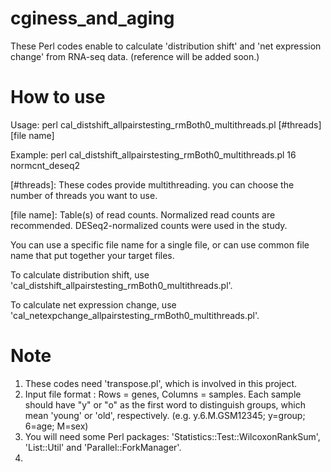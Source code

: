 # cginess_and_aging

These Perl codes enable to calculate 'distribution shift' and 'net expression change' from RNA-seq data.
(reference will be added soon.)


# How to use
Usage: perl cal_distshift_allpairstesting_rmBoth0_multithreads.pl [#threads] [file name]

Example: perl cal_distshift_allpairstesting_rmBoth0_multithreads.pl 16 normcnt_deseq2

[#threads]: These codes provide multithreading. you can choose the number of threads you want to use.

[file name]: Table(s) of read counts. Normalized read counts are recommended. DESeq2-normalized counts were used in the study.

You can use a specific file name for a single file, or can use common file name that put together your target files.  

To calculate distribution shift, use 'cal_distshift_allpairstesting_rmBoth0_multithreads.pl'.

To calculate net expression change, use 'cal_netexpchange_allpairstesting_rmBoth0_multithreads.pl'.


# Note
1. These codes need 'transpose.pl', which is involved in this project.
2. Input file format : Rows = genes, Columns = samples.
   Each sample should have "y" or "o" as the first word to distinguish groups, which mean 'young' or 'old', respectively.
   (e.g. y.6.M.GSM12345; y=group; 6=age; M=sex) 
3. You will need some Perl packages: 'Statistics::Test::WilcoxonRankSum', 'List::Util' and 'Parallel::ForkManager'.
4. 
